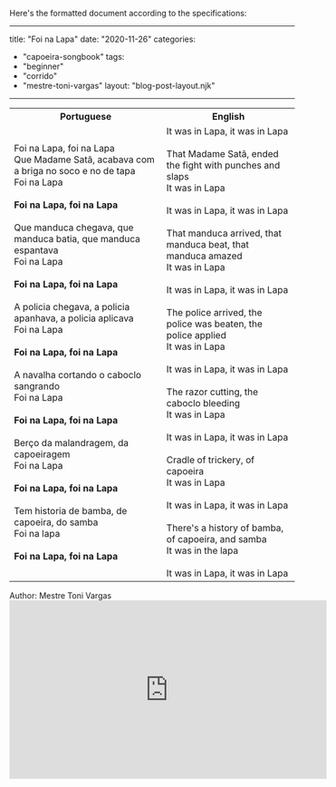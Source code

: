 Here's the formatted document according to the specifications:

---
title: "Foi na Lapa"
date: "2020-11-26"
categories: 
  - "capoeira-songbook"
tags: 
  - "beginner"
  - "corrido"
  - "mestre-toni-vargas"
layout: "blog-post-layout.njk"
---

<table class="capoeira-table">
    <tr class="header-row">
        <th>Portuguese</th>
        <th>English</th>
    </tr>
    <tr>
        <td>Foi na Lapa, foi na Lapa<br>
Que Madame Satã, acabava com a briga no soco e no de tapa<br>
Foi na Lapa<br>
<br>
<strong>Foi na Lapa, foi na Lapa</strong><br>
<br>
Que manduca chegava, que manduca batia, que manduca espantava<br>
Foi na Lapa<br>
<br>
<strong>Foi na Lapa, foi na Lapa</strong><br>
<br>
A policia chegava, a policia apanhava, a policia aplicava<br>
Foi na Lapa<br>
<br>
<strong>Foi na Lapa, foi na Lapa</strong><br>
<br>
A navalha cortando o caboclo sangrando<br>
Foi na Lapa<br>
<br>
<strong>Foi na Lapa, foi na Lapa</strong><br>
<br>
Berço da malandragem, da capoeiragem<br>
Foi na Lapa<br>
<br>
<strong>Foi na Lapa, foi na Lapa</strong><br>
<br>
Tem historia de bamba, de capoeira, do samba<br>
Foi na lapa<br>
<br>
<strong>Foi na Lapa, foi na Lapa</strong></td>
        <td>It was in Lapa, it was in Lapa<br>
<br>
That Madame Satã, ended the fight with punches and slaps<br>
It was in Lapa<br>
<br>
It was in Lapa, it was in Lapa<br>
<br>
That manduca arrived, that manduca beat, that manduca amazed<br>
It was in Lapa<br>
<br>
It was in Lapa, it was in Lapa<br>
<br>
The police arrived, the police was beaten, the police applied<br>
It was in Lapa<br>
<br>
It was in Lapa, it was in Lapa<br>
<br>
The razor cutting, the caboclo bleeding<br>
It was in Lapa<br>
<br>
It was in Lapa, it was in Lapa<br>
<br>
Cradle of trickery, of capoeira<br>
It was in Lapa<br>
<br>
It was in Lapa, it was in Lapa<br>
<br>
There's a history of bamba, of capoeira, and samba<br>
It was in the lapa<br>
<br>
It was in Lapa, it was in Lapa</td>
    </tr>
</table>

<figcaption>
Author: Mestre Toni Vargas
</figcaption>

<iframe width="560" height="315" src="https://www.youtube.com/embed/41eTDhJ9Nv8" title="YouTube video player" frameborder="0" allow="accelerometer; autoplay; clipboard-write; encrypted-media; gyroscope; picture-in-picture" allowfullscreen></iframe>